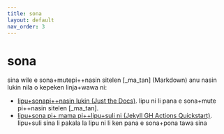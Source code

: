 ```yaml
---
title: sona
layout: default
nav_order: 3
---
```


# sona

sina wile e sona+mutepi++nasin sitelen [_ma_tan] <span class="eng">(Markdown)</span> anu nasin lukin nila o kepeken linja+wawa ni:

- [lipu+sonapi++nasin lukin <span class="eng">(Just the Docs)</span>](https://pmarsceill.github.io/just-the-docs/). lipu ni li pana e sona+mute pi++nasin sitelen [_ma_tan]. 
- [lipu+sona pi+ mama pi++lipu+suli ni <span class="eng">(Jekyll GH Actions Quickstart)</span>](https://pmarsceill.github.io/just-the-docs/). lipu+suli sina li pakala la lipu ni li ken pana e sona+pona tawa sina
